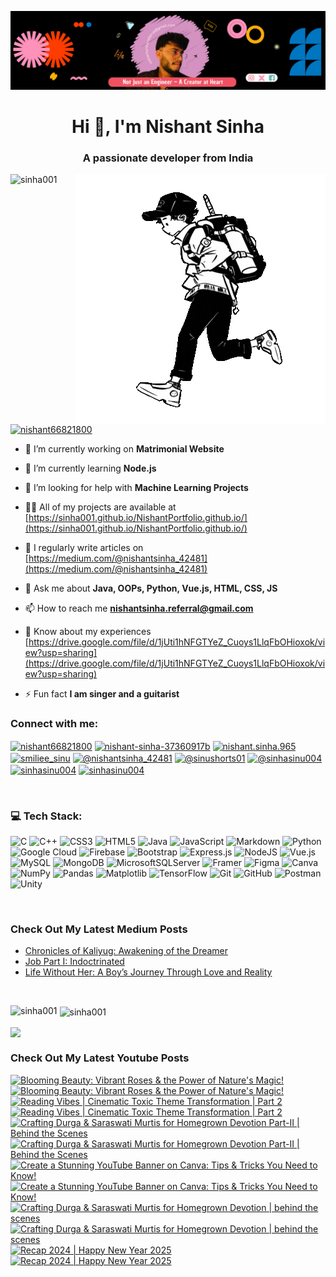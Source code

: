 [![MasterHead](head.png)](https://www.linkedin.com/in/nishant-sinha-37360917b/)


<h1 align="center">Hi 👋, I'm Nishant Sinha</h1>
<h3 align="center">A passionate developer from India</h3>

<img align="right" alt = "Coding" width = "400" src = "runner.gif">

<p align="left"> <img src="https://komarev.com/ghpvc/?username=sinha001&label=Profile%20views&color=0e75b6&style=flat" alt="sinha001" /> </p>


<p align="left"> <a href="https://twitter.com/nishant66821800" target="blank"><img src="https://img.shields.io/twitter/follow/nishant66821800?logo=twitter&style=for-the-badge" alt="nishant66821800" /></a> </p>

- 🔭 I’m currently working on **Matrimonial Website**

- 🌱 I’m currently learning **Node.js**

- 🤝 I’m looking for help with **Machine Learning Projects**

- 👨‍💻 All of my projects are available at [https://sinha001.github.io/NishantPortfolio.github.io/](https://sinha001.github.io/NishantPortfolio.github.io/)

- 📝 I regularly write articles on [https://medium.com/@nishantsinha_42481](https://medium.com/@nishantsinha_42481)

- 💬 Ask me about **Java, OOPs, Python, Vue.js, HTML, CSS, JS**

- 📫 How to reach me **nishantsinha.referral@gmail.com**

- 📄 Know about my experiences [https://drive.google.com/file/d/1jUti1hNFGTYeZ_Cuoys1LlqFbOHioxok/view?usp=sharing](https://drive.google.com/file/d/1jUti1hNFGTYeZ_Cuoys1LlqFbOHioxok/view?usp=sharing)

- ⚡ Fun fact **I am singer and a guitarist**



<h3 align="left">Connect with me:</h3>
<p align="left">
<a href="https://twitter.com/nishant66821800" target="blank"><img align="center" src="https://raw.githubusercontent.com/rahuldkjain/github-profile-readme-generator/master/src/images/icons/Social/twitter.svg" alt="nishant66821800" height="30" width="40" /></a>
<a href="https://linkedin.com/in/nishant-sinha-37360917b" target="blank"><img align="center" src="https://raw.githubusercontent.com/rahuldkjain/github-profile-readme-generator/master/src/images/icons/Social/linked-in-alt.svg" alt="nishant-sinha-37360917b" height="30" width="40" /></a>
<a href="https://fb.com/nishant.sinha.965" target="blank"><img align="center" src="https://raw.githubusercontent.com/rahuldkjain/github-profile-readme-generator/master/src/images/icons/Social/facebook.svg" alt="nishant.sinha.965" height="30" width="40" /></a>
<a href="https://instagram.com/smiliee_sinu" target="blank"><img align="center" src="https://raw.githubusercontent.com/rahuldkjain/github-profile-readme-generator/master/src/images/icons/Social/instagram.svg" alt="smiliee_sinu" height="30" width="40" /></a>
<a href="https://medium.com/@nishantsinha_42481" target="blank"><img align="center" src="https://raw.githubusercontent.com/rahuldkjain/github-profile-readme-generator/master/src/images/icons/Social/medium.svg" alt="@nishantsinha_42481" height="30" width="40" /></a>
<a href="https://www.youtube.com/@sinushorts01" target="blank"><img align="center" src="https://raw.githubusercontent.com/rahuldkjain/github-profile-readme-generator/master/src/images/icons/Social/youtube.svg" alt="@sinushorts01" height="30" width="40" /></a>
<a href="https://www.hackerrank.com/@sinhasinu004" target="blank"><img align="center" src="https://raw.githubusercontent.com/rahuldkjain/github-profile-readme-generator/master/src/images/icons/Social/hackerrank.svg" alt="@sinhasinu004" height="30" width="40" /></a>
<a href="https://www.leetcode.com/sinhasinu004" target="blank"><img align="center" src="https://raw.githubusercontent.com/rahuldkjain/github-profile-readme-generator/master/src/images/icons/Social/leet-code.svg" alt="sinhasinu004" height="30" width="40" /></a>
<a href="https://auth.geeksforgeeks.org/user/sinhasinu004" target="blank"><img align="center" src="https://raw.githubusercontent.com/rahuldkjain/github-profile-readme-generator/master/src/images/icons/Social/geeks-for-geeks.svg" alt="sinhasinu004" height="30" width="40" /></a>
</p>
<br/>

### 💻 Tech Stack:
![C](https://img.shields.io/badge/c-%2300599C.svg?style=for-the-badge&logo=c&logoColor=white) ![C++](https://img.shields.io/badge/c++-%2300599C.svg?style=for-the-badge&logo=c%2B%2B&logoColor=white) ![CSS3](https://img.shields.io/badge/css3-%231572B6.svg?style=for-the-badge&logo=css3&logoColor=white) ![HTML5](https://img.shields.io/badge/html5-%23E34F26.svg?style=for-the-badge&logo=html5&logoColor=white) ![Java](https://img.shields.io/badge/java-%23ED8B00.svg?style=for-the-badge&logo=openjdk&logoColor=white) ![JavaScript](https://img.shields.io/badge/javascript-%23323330.svg?style=for-the-badge&logo=javascript&logoColor=%23F7DF1E) ![Markdown](https://img.shields.io/badge/markdown-%23000000.svg?style=for-the-badge&logo=markdown&logoColor=white) ![Python](https://img.shields.io/badge/python-3670A0?style=for-the-badge&logo=python&logoColor=ffdd54) ![Google Cloud](https://img.shields.io/badge/GoogleCloud-%234285F4.svg?style=for-the-badge&logo=google-cloud&logoColor=white) ![Firebase](https://img.shields.io/badge/firebase-%23039BE5.svg?style=for-the-badge&logo=firebase) ![Bootstrap](https://img.shields.io/badge/bootstrap-%238511FA.svg?style=for-the-badge&logo=bootstrap&logoColor=white) ![Express.js](https://img.shields.io/badge/express.js-%23404d59.svg?style=for-the-badge&logo=express&logoColor=%2361DAFB) ![NodeJS](https://img.shields.io/badge/node.js-6DA55F?style=for-the-badge&logo=node.js&logoColor=white) ![Vue.js](https://img.shields.io/badge/vue.js-%2335495e.svg?style=for-the-badge&logo=vuedotjs&logoColor=%234FC08D) ![MySQL](https://img.shields.io/badge/mysql-4479A1.svg?style=for-the-badge&logo=mysql&logoColor=white) ![MongoDB](https://img.shields.io/badge/MongoDB-%234ea94b.svg?style=for-the-badge&logo=mongodb&logoColor=white) ![MicrosoftSQLServer](https://img.shields.io/badge/Microsoft%20SQL%20Server-CC2927?style=for-the-badge&logo=microsoft%20sql%20server&logoColor=white) ![Framer](https://img.shields.io/badge/Framer-black?style=for-the-badge&logo=framer&logoColor=blue) ![Figma](https://img.shields.io/badge/figma-%23F24E1E.svg?style=for-the-badge&logo=figma&logoColor=white) ![Canva](https://img.shields.io/badge/Canva-%2300C4CC.svg?style=for-the-badge&logo=Canva&logoColor=white) ![NumPy](https://img.shields.io/badge/numpy-%23013243.svg?style=for-the-badge&logo=numpy&logoColor=white) ![Pandas](https://img.shields.io/badge/pandas-%23150458.svg?style=for-the-badge&logo=pandas&logoColor=white) ![Matplotlib](https://img.shields.io/badge/Matplotlib-%23ffffff.svg?style=for-the-badge&logo=Matplotlib&logoColor=black) ![TensorFlow](https://img.shields.io/badge/TensorFlow-%23FF6F00.svg?style=for-the-badge&logo=TensorFlow&logoColor=white) ![Git](https://img.shields.io/badge/git-%23F05033.svg?style=for-the-badge&logo=git&logoColor=white) ![GitHub](https://img.shields.io/badge/github-%23121011.svg?style=for-the-badge&logo=github&logoColor=white) ![Postman](https://img.shields.io/badge/Postman-FF6C37?style=for-the-badge&logo=postman&logoColor=white) ![Unity](https://img.shields.io/badge/unity-%23000000.svg?style=for-the-badge&logo=unity&logoColor=white)

<br/>

### Check Out My Latest Medium Posts

<!-- BLOG-POST-LIST:START -->
- [Chronicles of Kaliyug: Awakening of the Dreamer](https://medium.com/@nishantsinha_42481/chronicles-of-kaliyug-awakening-of-the-dreamer-d237c4a12ab8?source=rss-2def36d1d9b5------2)
- [Job Part I: Indoctrinated](https://medium.com/@nishantsinha_42481/job-part-i-indoctrinated-0ed91957fb44?source=rss-2def36d1d9b5------2)
- [Life Without Her: A Boy’s Journey Through Love and Reality](https://medium.com/@nishantsinha_42481/life-without-her-a-boys-journey-through-love-and-reality-e2a9413a2dfc?source=rss-2def36d1d9b5------2)
<!-- BLOG-POST-LIST:END -->

<br/>

<p><img align="left" src="https://github-readme-stats.vercel.app/api/top-langs?username=sinha001&show_icons=true&theme=dark&locale=en&layout=compact" alt="sinha001" /></p>

<p>&nbsp;<img align="center" src="https://github-readme-stats.vercel.app/api?username=sinha001&show_icons=true&theme=dracula&locale=en" alt="sinha001" /></p>

<p><img align="center" src="https://github-readme-streak-stats.herokuapp.com/?user=sinha001&theme=dark&hide_border=false" /></p>

### Check Out My Latest Youtube Posts

<!-- BEGIN YOUTUBE-CARDS -->
[![Blooming Beauty: Vibrant Roses & the Power of Nature's Magic!](https://ytcards.demolab.com/?id=MTZTro-XjHQ&title=Blooming+Beauty%3A+Vibrant+Roses+%26+the+Power+of+Nature%27s+Magic%21&lang=en&timestamp=1737624607&background_color=%230d1117&title_color=%23ffffff&stats_color=%23dedede&max_title_lines=2&width=250&border_radius=5&duration=15 "Blooming Beauty: Vibrant Roses & the Power of Nature's Magic!")](https://www.youtube.com/watch?v=MTZTro-XjHQ#gh-dark-mode-only)[![Blooming Beauty: Vibrant Roses & the Power of Nature's Magic!](https://ytcards.demolab.com/?id=MTZTro-XjHQ&title=Blooming+Beauty%3A+Vibrant+Roses+%26+the+Power+of+Nature%27s+Magic%21&lang=en&timestamp=1737624607&background_color=%23ffffff&title_color=%2324292f&stats_color=%2357606a&max_title_lines=2&width=250&border_radius=5&duration=15 "Blooming Beauty: Vibrant Roses & the Power of Nature's Magic!")](https://www.youtube.com/watch?v=MTZTro-XjHQ#gh-light-mode-only)
[![Reading Vibes | Cinematic Toxic Theme Transformation | Part 2](https://ytcards.demolab.com/?id=f4cOm__DF_o&title=Reading+Vibes+%7C+Cinematic+Toxic+Theme+Transformation+%7C+Part+2&lang=en&timestamp=1736676903&background_color=%230d1117&title_color=%23ffffff&stats_color=%23dedede&max_title_lines=2&width=250&border_radius=5&duration=13 "Reading Vibes | Cinematic Toxic Theme Transformation | Part 2")](https://www.youtube.com/watch?v=f4cOm__DF_o#gh-dark-mode-only)[![Reading Vibes | Cinematic Toxic Theme Transformation | Part 2](https://ytcards.demolab.com/?id=f4cOm__DF_o&title=Reading+Vibes+%7C+Cinematic+Toxic+Theme+Transformation+%7C+Part+2&lang=en&timestamp=1736676903&background_color=%23ffffff&title_color=%2324292f&stats_color=%2357606a&max_title_lines=2&width=250&border_radius=5&duration=13 "Reading Vibes | Cinematic Toxic Theme Transformation | Part 2")](https://www.youtube.com/watch?v=f4cOm__DF_o#gh-light-mode-only)
[![Crafting Durga & Saraswati Murtis for Homegrown Devotion Part-II | Behind the Scenes](https://ytcards.demolab.com/?id=A7pasXn7n4c&title=Crafting+Durga+%26+Saraswati+Murtis+for+Homegrown+Devotion+Part-II+%7C+Behind+the+Scenes&lang=en&timestamp=1736420421&background_color=%230d1117&title_color=%23ffffff&stats_color=%23dedede&max_title_lines=2&width=250&border_radius=5&duration=24 "Crafting Durga & Saraswati Murtis for Homegrown Devotion Part-II | Behind the Scenes")](https://www.youtube.com/watch?v=A7pasXn7n4c#gh-dark-mode-only)[![Crafting Durga & Saraswati Murtis for Homegrown Devotion Part-II | Behind the Scenes](https://ytcards.demolab.com/?id=A7pasXn7n4c&title=Crafting+Durga+%26+Saraswati+Murtis+for+Homegrown+Devotion+Part-II+%7C+Behind+the+Scenes&lang=en&timestamp=1736420421&background_color=%23ffffff&title_color=%2324292f&stats_color=%2357606a&max_title_lines=2&width=250&border_radius=5&duration=24 "Crafting Durga & Saraswati Murtis for Homegrown Devotion Part-II | Behind the Scenes")](https://www.youtube.com/watch?v=A7pasXn7n4c#gh-light-mode-only)
[![Create a Stunning YouTube Banner on Canva: Tips & Tricks You Need to Know!](https://ytcards.demolab.com/?id=L9J1J-gtjXU&title=Create+a+Stunning+YouTube+Banner+on+Canva%3A+Tips+%26+Tricks+You+Need+to+Know%21&lang=en&timestamp=1736269206&background_color=%230d1117&title_color=%23ffffff&stats_color=%23dedede&max_title_lines=2&width=250&border_radius=5&duration=864 "Create a Stunning YouTube Banner on Canva: Tips & Tricks You Need to Know!")](https://www.youtube.com/watch?v=L9J1J-gtjXU#gh-dark-mode-only)[![Create a Stunning YouTube Banner on Canva: Tips & Tricks You Need to Know!](https://ytcards.demolab.com/?id=L9J1J-gtjXU&title=Create+a+Stunning+YouTube+Banner+on+Canva%3A+Tips+%26+Tricks+You+Need+to+Know%21&lang=en&timestamp=1736269206&background_color=%23ffffff&title_color=%2324292f&stats_color=%2357606a&max_title_lines=2&width=250&border_radius=5&duration=864 "Create a Stunning YouTube Banner on Canva: Tips & Tricks You Need to Know!")](https://www.youtube.com/watch?v=L9J1J-gtjXU#gh-light-mode-only)
[![Crafting Durga & Saraswati Murtis for Homegrown Devotion | behind the scenes](https://ytcards.demolab.com/?id=bklNi3Ywt6I&title=Crafting+Durga+%26+Saraswati+Murtis+for+Homegrown+Devotion+%7C+behind+the+scenes&lang=en&timestamp=1736161250&background_color=%230d1117&title_color=%23ffffff&stats_color=%23dedede&max_title_lines=2&width=250&border_radius=5&duration=24 "Crafting Durga & Saraswati Murtis for Homegrown Devotion | behind the scenes")](https://www.youtube.com/watch?v=bklNi3Ywt6I#gh-dark-mode-only)[![Crafting Durga & Saraswati Murtis for Homegrown Devotion | behind the scenes](https://ytcards.demolab.com/?id=bklNi3Ywt6I&title=Crafting+Durga+%26+Saraswati+Murtis+for+Homegrown+Devotion+%7C+behind+the+scenes&lang=en&timestamp=1736161250&background_color=%23ffffff&title_color=%2324292f&stats_color=%2357606a&max_title_lines=2&width=250&border_radius=5&duration=24 "Crafting Durga & Saraswati Murtis for Homegrown Devotion | behind the scenes")](https://www.youtube.com/watch?v=bklNi3Ywt6I#gh-light-mode-only)
[![Recap 2024 | Happy New Year 2025](https://ytcards.demolab.com/?id=KRhjq5yZSoc&title=Recap+2024+%7C+Happy+New+Year+2025&lang=en&timestamp=1735669500&background_color=%230d1117&title_color=%23ffffff&stats_color=%23dedede&max_title_lines=2&width=250&border_radius=5&duration=13 "Recap 2024 | Happy New Year 2025")](https://www.youtube.com/watch?v=KRhjq5yZSoc#gh-dark-mode-only)[![Recap 2024 | Happy New Year 2025](https://ytcards.demolab.com/?id=KRhjq5yZSoc&title=Recap+2024+%7C+Happy+New+Year+2025&lang=en&timestamp=1735669500&background_color=%23ffffff&title_color=%2324292f&stats_color=%2357606a&max_title_lines=2&width=250&border_radius=5&duration=13 "Recap 2024 | Happy New Year 2025")](https://www.youtube.com/watch?v=KRhjq5yZSoc#gh-light-mode-only)
<!-- END YOUTUBE-CARDS -->
